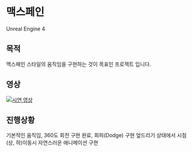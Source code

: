 # 맥스페인

Unreal Engine 4

## 목적
 맥스페인 스타일의 움직임을 구현하는 것이 목표인 프로젝트 입니다.

## 영상

[![시연 영상](http://img.youtube.com/vi/wfEtd-J14to&t=87s/0.jpg)](https://www.youtube.com/watch?v=wfEtd-J14to&t=87s) 

## 진행상황
기본적인 움직임, 360도 회전 구현 완료, 회피(Dodge) 구현
엎드리기 상태에서 시점(상, 하)이동시 자연스러운 애니메이션 구현
